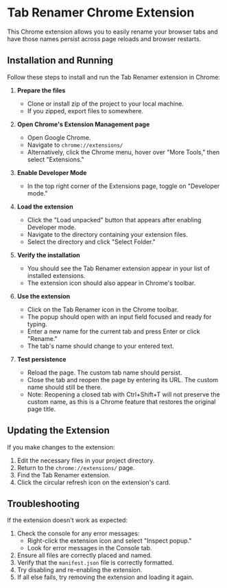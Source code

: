 # Tab Renamer Chrome Extension

This Chrome extension allows you to easily rename your browser tabs and have those names persist across page reloads and browser restarts.

## Installation and Running

Follow these steps to install and run the Tab Renamer extension in Chrome:

1. **Prepare the files**
   - Clone or install zip of the project to your local machine.
   - If you zipped, export files to somewhere.

2. **Open Chrome's Extension Management page**
   - Open Google Chrome.
   - Navigate to `chrome://extensions/`
   - Alternatively, click the Chrome menu, hover over "More Tools," then select "Extensions."

3. **Enable Developer Mode**
   - In the top right corner of the Extensions page, toggle on "Developer mode."

4. **Load the extension**
   - Click the "Load unpacked" button that appears after enabling Developer mode.
   - Navigate to the directory containing your extension files.
   - Select the directory and click "Select Folder."

5. **Verify the installation**
   - You should see the Tab Renamer extension appear in your list of installed extensions.
   - The extension icon should also appear in Chrome's toolbar.

6. **Use the extension**
   - Click on the Tab Renamer icon in the Chrome toolbar.
   - The popup should open with an input field focused and ready for typing.
   - Enter a new name for the current tab and press Enter or click "Rename."
   - The tab's name should change to your entered text.

7. **Test persistence**
   - Reload the page. The custom tab name should persist.
   - Close the tab and reopen the page by entering its URL. The custom name should still be there.
   - Note: Reopening a closed tab with Ctrl+Shift+T will not preserve the custom name, as this is a Chrome feature that restores the original page title.

## Updating the Extension

If you make changes to the extension:

1. Edit the necessary files in your project directory.
2. Return to the `chrome://extensions/` page.
3. Find the Tab Renamer extension.
4. Click the circular refresh icon on the extension's card.

## Troubleshooting

If the extension doesn't work as expected:

1. Check the console for any error messages:
   - Right-click the extension icon and select "Inspect popup."
   - Look for error messages in the Console tab.
2. Ensure all files are correctly placed and named.
3. Verify that the `manifest.json` file is correctly formatted.
4. Try disabling and re-enabling the extension.
5. If all else fails, try removing the extension and loading it again.
